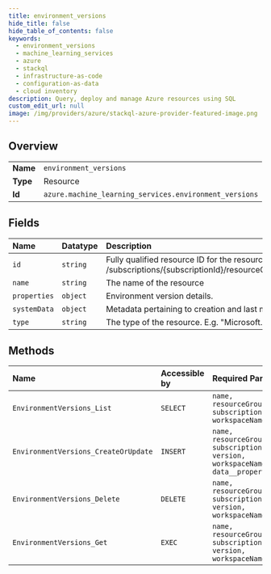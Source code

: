 ```yaml
---
title: environment_versions
hide_title: false
hide_table_of_contents: false
keywords:
  - environment_versions
  - machine_learning_services
  - azure    
  - stackql
  - infrastructure-as-code
  - configuration-as-data
  - cloud inventory
description: Query, deploy and manage Azure resources using SQL
custom_edit_url: null
image: /img/providers/azure/stackql-azure-provider-featured-image.png
---
```

  
    

## Overview
<table><tbody>
<tr><td><b>Name</b></td><td><code>environment_versions</code></td></tr>
<tr><td><b>Type</b></td><td>Resource</td></tr>
<tr><td><b>Id</b></td><td><code>azure.machine_learning_services.environment_versions</code></td></tr>
</tbody></table>

## Fields
| Name | Datatype | Description |
|:-----|:---------|:------------|
| `id` | `string` | Fully qualified resource ID for the resource. Ex - /subscriptions/&#123;subscriptionId&#125;/resourceGroups/&#123;resourceGroupName&#125;/providers/&#123;resourceProviderNamespace&#125;/&#123;resourceType&#125;/&#123;resourceName&#125; |
| `name` | `string` | The name of the resource |
| `properties` | `object` | Environment version details. |
| `systemData` | `object` | Metadata pertaining to creation and last modification of the resource. |
| `type` | `string` | The type of the resource. E.g. "Microsoft.Compute/virtualMachines" or "Microsoft.Storage/storageAccounts" |
## Methods
| Name | Accessible by | Required Params |
|:-----|:--------------|:----------------|
| `EnvironmentVersions_List` | `SELECT` | `name, resourceGroupName, subscriptionId, workspaceName` |
| `EnvironmentVersions_CreateOrUpdate` | `INSERT` | `name, resourceGroupName, subscriptionId, version, workspaceName, data__properties` |
| `EnvironmentVersions_Delete` | `DELETE` | `name, resourceGroupName, subscriptionId, version, workspaceName` |
| `EnvironmentVersions_Get` | `EXEC` | `name, resourceGroupName, subscriptionId, version, workspaceName` |
